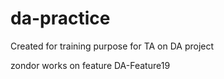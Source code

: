 # da-practice

Created for training purpose for TA on DA project

zondor works on feature DA-Feature19